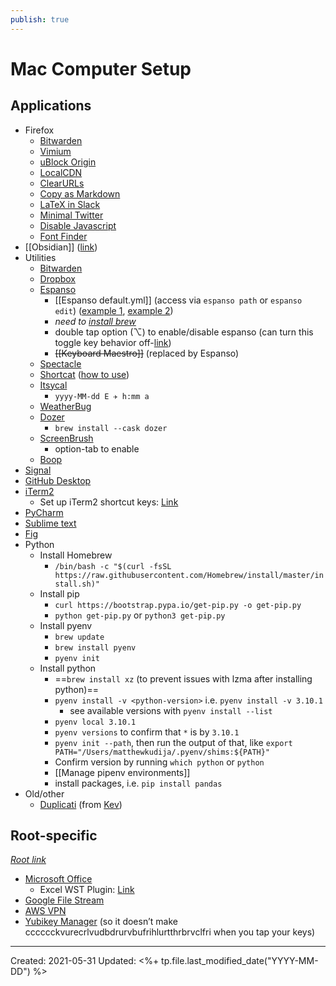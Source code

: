 ```yaml
---
publish: true
---
```


# Mac Computer Setup

## Applications
- Firefox
	- [Bitwarden](https://addons.mozilla.org/en-US/firefox/addon/bitwarden-password-manager/)
	- [Vimium](https://addons.mozilla.org/en-US/firefox/addon/vimium-ff/)
	- [uBlock Origin](https://addons.mozilla.org/en-GB/firefox/addon/ublock-origin/)
	- [LocalCDN](https://addons.mozilla.org/en-US/firefox/addon/localcdn-fork-of-decentraleyes/)
	- [ClearURLs](https://addons.mozilla.org/en-US/firefox/addon/clearurls/)
	- [Copy as Markdown](https://addons.mozilla.org/en-GB/firefox/addon/copy-as-markdown/)
	- [LaTeX in Slack](https://addons.mozilla.org/en-US/firefox/addon/latex-in-slack/)
	- [Minimal Twitter](https://addons.mozilla.org/en-GB/firefox/addon/min-twitter/)
	- [Disable Javascript](https://addons.mozilla.org/en-GB/firefox/addon/disable-javascript/)
	- [Font Finder](https://addons.mozilla.org/en-GB/firefox/addon/font-inspect/)
- [[Obsidian]] ([link](https://obsidian.md/))
- Utilities
	- [Bitwarden](https://bitwarden.com/)
	- [Dropbox](https://www.dropbox.com/downloading)
	- [Espanso](https://espanso.org/install/) 
		- [[Espanso default.yml]] (access via `espanso path` or `espanso edit`) ([example 1](https://github.com/Lissy93/espanso-config/blob/master/utils.yml), [example 2](https://github.com/ekiel/espanso/blob/master/default.yml))
		- *need to [install brew](https://stackoverflow.com/questions/66666134/how-to-install-homebrew-on-m1-mac)*
		- double tap option (⌥) to enable/disable espanso (can turn this toggle key behavior off-[link](https://espanso.org/docs/next/configuration/options/))
		- ~~[[Keyboard Maestro]]~~ (replaced by Espanso)
	- [Spectacle](https://www.spectacleapp.com/)
	- [Shortcat](https://shortcatapp.com/) ([how to use](https://superuser.com/questions/93937/keyboard-shortcut-to-right-click-in-mac-os-x/715116))
	- [Itsycal](https://www.mowglii.com/itsycal/)
		- `yyyy-MM-dd E ✈ h:mm a`
	- [WeatherBug](https://apps.apple.com/us/app/weatherbug-weather-forecasts-and-alerts/id1059074180?mt=12)
	- [Dozer](https://github.com/Mortennn/Dozer)
		- `brew install --cask dozer`
	- [ScreenBrush](https://imagestudiopro.com/screenbrush/)
		- option-tab to enable
	- [Boop](https://boop.okat.best/)
- [Signal](https://signal.org/download/)
- [GitHub Desktop](https://desktop.github.com/)
- [iTerm2](https://iterm2.com/downloads.html)
	- Set up iTerm2 shortcut keys: [Link](https://stackoverflow.com/questions/6205157/iterm-2-how-to-set-keyboard-shortcuts-to-jump-to-beginning-end-of-line#10485061)
- [PyCharm](https://www.jetbrains.com/pycharm/download/#section=mac)
- [Sublime text](https://www.sublimetext.com/download)
- [Fig](https://fig.io/)
- Python
	- Install Homebrew
		- `/bin/bash -c "$(curl -fsSL https://raw.githubusercontent.com/Homebrew/install/master/install.sh)"`
	- Install pip
		- `curl https://bootstrap.pypa.io/get-pip.py -o get-pip.py`
		- `python get-pip.py` or `python3 get-pip.py`
	- Install pyenv
		- `brew update`
		- `brew install pyenv`
		- `pyenv init`
	- Install python
		- ==`brew install xz` (to prevent issues with lzma after installing python)==
		- `pyenv install -v <python-version>` i.e. `pyenv install -v 3.10.1`
			- see available versions with `pyenv install --list`
		- `pyenv local 3.10.1`
		- `pyenv versions` to confirm that `*` is by `3.10.1`
		- `pyenv init --path`, then run the output of that, like `export PATH="/Users/matthewkudija/.pyenv/shims:${PATH}"`
		- Confirm version by running `which python` or `python`
		- [[Manage pipenv environments]]
		- install packages, i.e. `pip install pandas`
- Old/other
	- [Duplicati](https://www.duplicati.com/) (from [Kev](https://kevq.uk/my-home-server-2-months-on/))


## Root-specific
*[Root link](https://docs.google.com/document/d/13zLLKRXPQd75kkDyANanYz5V-CPN1GyqtBOVZcryIVk/edit#)*

- [Microsoft Office](https://joinroot.askspoke.com/next/knowledge/5f2c604194d10d00062ab421)
	- Excel WST Plugin: [Link](http://www.wallst-training.com/about/resources.html)
- [Google File Stream](https://support.google.com/a/answer/7491144?hl=en#zippy=%2Cmac)
- [AWS VPN](https://docs.google.com/document/d/1WNxQLoIm-j1rjQQ60CULNUtb1AIFbX4TGeg9orQRtFc/edit)
- [Yubikey Manager](https://joinroot.askspoke.com/next/knowledge/5de56f0c3122eb00079d0b1d) (so it doesn’t make cccccckvurecrlvudbdrurvbufrihlurtthrbrvclfri when you tap your keys)

---
Created: 2021-05-31
Updated: <%+ tp.file.last_modified_date("YYYY-MM-DD") %>
